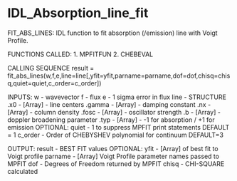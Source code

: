 # IDL_Absorption_line_fit


FIT_ABS_LINES:
IDL function to fit absorption (/emission) line with Voigt Profile.

FUNCTIONS CALLED:
	1.	MPFITFUN
	2.	CHEBEVAL

CALLING SEQUENCE
result = fit_abs_lines(w,f,e,line=line[,yfit=yfit,parname=parname,dof=dof,chisq=chisq,quiet=quiet,c_order=c_order])


INPUTS:
	w 	- wavevector
	f 	- flux
	e 	- 1 sigma error in flux
	line	- STRUCTURE
		.x0 	- [Array] - line centers
		.gamma 	- [Array] - damping constant
		.nx 	- [Array] - column density
		.fosc 	- [Array] - oscillator strength
		.b 	- [Array] - doppler broadening parameter
		.typ - [Array] - -1 for absorption / +1 for emission
	OPTIONAL:
	quiet 	- 1 to suppress MPFIT print statements DEFAULT = 1
	c_order - Order of CHEBYSHEV polynomial for continuum DEFAULT=3

OUTPUT:
	result	- BEST FIT values
	OPTIONAL:
	yfit 	- [Array] of best fit to Voigt profile
	parname	- [Array] Voigt Profile parameter names passed to MPFIT
	dof 	- Degrees of Freedom returned by MPFIT
	chisq 	- CHI-SQUARE calculated
